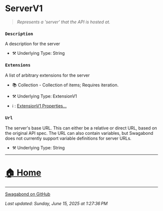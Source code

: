 # ServerV1

> *Represents a 'server' that the API is hosted at.* 


### `Description`

A description for the server



* ⚒️ Underlying Type: String



### `Extensions`

A list of arbitrary extensions for the server


* 📚 Collection - Collection of items; Requires iteration.

* ⚒️ Underlying Type: ExtensionV1

* ℹ️ : [ExtensionV1 Properties...](./ExtensionV1.md)



### `Url`

The server's base URL.  This can either be a relative or direct URL, based on the original API spec.  The URL can also contain variables, but Swagabond does not currently support variable definitions for server URLs.



* ⚒️ Underlying Type: String



___


# [🏠 Home](./ApiV1.md)


___

[Swagabond on GitHub](https://github.com/jordanbleu/swagabond)

*Last updated: Sunday, June 15, 2025 at 1:27:36 PM*
